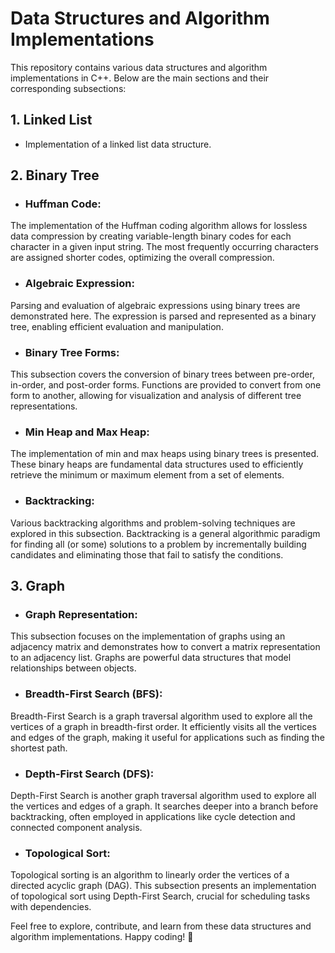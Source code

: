 # Data Structures and Algorithm Implementations

This repository contains various data structures and algorithm implementations in C++. Below are the main sections and their corresponding subsections:


## 1. Linked List

- Implementation of a linked list data structure.
  

## 2. Binary Tree

- ### Huffman Code:

The implementation of the Huffman coding algorithm allows for lossless data compression by creating variable-length binary codes for each character in a given input string. The most frequently occurring characters are assigned shorter codes, optimizing the overall compression.

- ### Algebraic Expression:

Parsing and evaluation of algebraic expressions using binary trees are demonstrated here. The expression is parsed and represented as a binary tree, enabling efficient evaluation and manipulation.

- ### Binary Tree Forms:

This subsection covers the conversion of binary trees between pre-order, in-order, and post-order forms. Functions are provided to convert from one form to another, allowing for visualization and analysis of different tree representations.

- ### Min Heap and Max Heap:

The implementation of min and max heaps using binary trees is presented. These binary heaps are fundamental data structures used to efficiently retrieve the minimum or maximum element from a set of elements.

- ### Backtracking:

Various backtracking algorithms and problem-solving techniques are explored in this subsection. Backtracking is a general algorithmic paradigm for finding all (or some) solutions to a problem by incrementally building candidates and eliminating those that fail to satisfy the conditions.


## 3. Graph

- ### Graph Representation:

This subsection focuses on the implementation of graphs using an adjacency matrix and demonstrates how to convert a matrix representation to an adjacency list. Graphs are powerful data structures that model relationships between objects.

- ### Breadth-First Search (BFS):

Breadth-First Search is a graph traversal algorithm used to explore all the vertices of a graph in breadth-first order. It efficiently visits all the vertices and edges of the graph, making it useful for applications such as finding the shortest path.

- ### Depth-First Search (DFS):

Depth-First Search is another graph traversal algorithm used to explore all the vertices and edges of a graph. It searches deeper into a branch before backtracking, often employed in applications like cycle detection and connected component analysis.

- ### Topological Sort:

Topological sorting is an algorithm to linearly order the vertices of a directed acyclic graph (DAG). This subsection presents an implementation of topological sort using Depth-First Search, crucial for scheduling tasks with dependencies.


Feel free to explore, contribute, and learn from these data structures and algorithm implementations. Happy coding! 🚀
